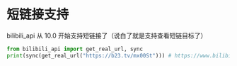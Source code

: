 # 短链接支持

bilibili_api 从 10.0 开始支持短链接了（说白了就是支持查看短链目标了）

``` python
from bilibili_api import get_real_url, sync
print(sync(get_real_url("https://b23.tv/mx00St"))) # https://www.bilibili.com/video/BV1YQ4y127Rd?p=1&share_medium=android&share_plat=android&share_session_id=d6c56bd5-db84-4cc8-9bb7-8f91cd8edfe0&share_source=COPY&share_tag=s_i&timestamp=1629155789&unique_k=mx00St
```
